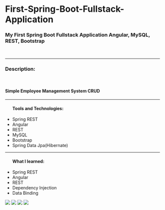 # First-Spring-Boot-Fullstack-Application
<h3>My First Spring Boot Fullstack Application Angular, MySQL, REST, Bootstrap</h3>
<br/>
<hr/>
<h3>Description:</h3><br/>
<h4>Simple Employee Management System CRUD</h4>
<hr/>
<ul><h4>Tools and Technologies:</h4>
<li>Spring REST</li>
<li>Angular</li>
<li>REST</li>
<li>MySQL</li>
<li>Bootstrap</li>
<li>Spring Data Jpa(Hibernate)</li>
</ul>
<hr/>
<ul><h4>What I learned:</h4>
<li>Spring REST</li>
<li>Angular</li>
<li>REST</li>
<li>Dependency Injection</li>
<li>Data Binding</li>
</ul>


<img src="https://user-images.githubusercontent.com/113698340/228274163-0df1abc0-7142-4819-9cb9-5d51b2edcbe2.png">
<img src="https://user-images.githubusercontent.com/113698340/228274322-ad79c673-0b87-4e30-a9b4-002cf5606abc.png">
<img src="https://user-images.githubusercontent.com/113698340/228274337-ef52ea7e-7ab7-4dbe-a27e-bcb336c1fc57.png">
<img src="https://user-images.githubusercontent.com/113698340/228274345-008a1601-dca6-48e1-8d72-87e7b9246dbf.png">
